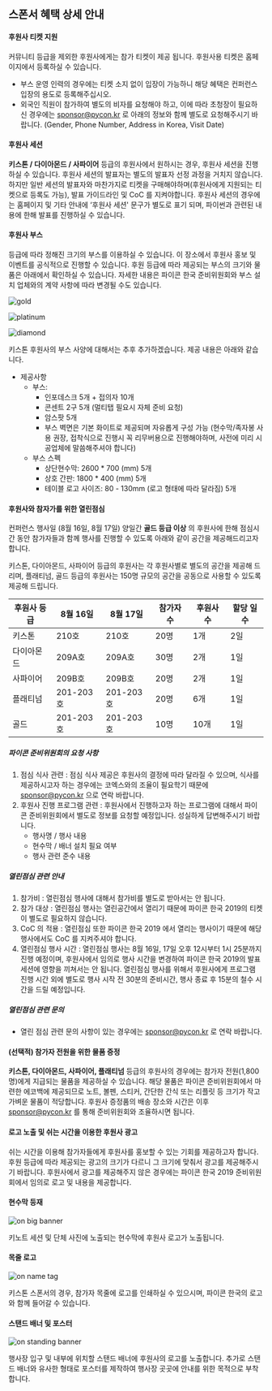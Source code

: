 ## 스폰서 혜택 상세 안내

#### 후원사 티켓 지원
커뮤니티 등급을 제외한 후원사에게는 참가 티켓이 제공 됩니다. 후원사용 티켓은 홈페이지에서 등록하실 수 있습니다.
  - 부스 운영 인력의 경우에는 티켓 소지 없이 입장이 가능하니 해당 혜택은 컨퍼런스 입장의 용도로 등록해주십시오.
  - 외국인 직원이 참가하여 별도의 비자를 요청해야 하고, 이에 따라 초청장이 필요하신 경우에는 sponsor@pycon.kr 로 아래의 정보와 함께 별도로 요청해주시기 바랍니다.
(Gender, Phone Number, Address in Korea, Visit Date)


#### 후원사 세션
  **키스톤 / 다이아몬드 / 사파이어** 등급의 후원사에서 원하시는 경우, 후원사 세션을 진행하실 수 있습니다. 후원사 세션의 발표자는 별도의 발표자 선정 과정을 거치지 않습니다. 하지만 일반 세션의 발표자와 마찬가지로 티켓을 구매해야하며(후원사에게 지원되는 티켓으로 등록도 가능), 발표 가이드라인 및 CoC 를 지켜야합니다.
  후원사 세션의 경우에는 홈페이지 및 기타 안내에 ‘후원사 세션' 문구가 별도로 표기 되며, 파이썬과 관련된 내용에 한해 발표를 진행하실 수 있습니다.

#### 후원사 부스
등급에 따라 정해진 크기의 부스를 이용하실 수 있습니다. 이 장소에서 후원사 홍보 및 이벤트를 공식적으로 진행할 수 있습니다.
후원 등급에 따라 제공되는 부스의 크기와 물품은 아래에서 확인하실 수 있습니다.
자세한 내용은 파이콘 한국 준비위원회와 부스 설치 업체와의 계약 사항에 따라 변경될 수도 있습니다.


![gold](https://raw.githubusercontent.com/pythonkr/sponsor-guide/masterimages/gold.png)

![platinum](images/platinum.png)

![diamond](images/diamond.png)

키스톤 후원사의 부스 사양에 대해서는 추후 추가하겠습니다. 제공 내용은 아래와 같습니다.
- 제공사항
    - 부스: 
        - 인포데스크 5개 + 접의자 10개
        - 콘센트 2구 5개 (멀티탭 필요시 자체 준비 요청)
        - 암스팟 5개
        - 부스 벽면은 기본 화이트로 제공되며 자유롭게 구성 가능 (현수막/족자봉 사용 권장, 접착식으로 진행시 꼭 리무버용으로 진행해야하며, 사전에 미리 시공업체에 말씀해주셔야 합니다)
    - 부스 스펙
        - 상단현수막: 2600 * 700 (mm) 5개
        - 상호 간판: 1800 * 400 (mm) 5개
        - 테이블 로고 사이즈: 80 - 130mm (로고 형태에 따라 달라짐) 5개


#### 후원사와 참자가를 위한 열린점심
  컨퍼런스 행사일 (8월 16일, 8월 17일) 양일간 **골드 등급 이상** 의 후원사에 한해 점심시간 동안 참가자들과 함께 행사를 진행할 수 있도록 아래와 같이 공간을 제공해드리고자 합니다. 
  
  키스톤, 다이아몬드, 사파이어 등급의 후원사는 각 후원사별로 별도의 공간을 제공해 드리며, 플래티넘, 골드 등급의 후원사는 150명 규모의 공간을 공동으로 사용할 수 있도록 제공해 드립니다. 

| 후원사 등급 | 8월 16일 | 8월 17일 | 참가자 수 | 후원사 수 | 할당 일수 |
|----------|---------|---------|---------|--------|-----|
| 키스톤 | 210호 | 210호 | 20명 | 1개 | 2일 |
| 다이아몬드 | 209A호 | 209A호 | 30명 | 2개 | 1일 |
| 사파이어 | 209B호 | 209B호 | 20명 | 2개 | 1일 |
| 플래티넘 | 201-203호 | 201-203호 | 20명 | 6개 | 1일 |
| 골드 | 201-203호 | 201-203호 | 10명 | 10개 | 1일 |

##### 파이콘 준비위원회의 요청 사항
1. 점심 식사 관련 : 점심 식사 제공은 후원사의 결정에 따라 달라질 수 있으며, 식사를 제공하시고자 하는 경우에는 코엑스와의 조율이 필요학기 때문에 sponsor@pycon.kr 으로 연락 바랍니다.
2. 후원사 진행 프로그램 관련 : 후원사에서 진행하고자 하는 프로그램에 대해서 파이콘 준비위원회에서 별도로 정보를 요청할 예정입니다. 성실하게 답변해주시기 바랍니다.
    - 행사명 / 행사 내용
    - 현수막 / 배너 설치 필요 여부
    - 행사 관련 준수 내용

##### 열린점심 관련 안내
1. 참가비 : 열린점심 행사에 대해서 참가비를 별도로 받아서는 안 됩니다. 
2. 참가 대상 : 열린점심 행사는 열린공간에서 열리기 때문에 파이콘 한국 2019의 티켓이 별도로 필요하지 않습니다.
3. CoC 의 적용 : 열린점심 또한 파이콘 한국 2019 에서 열리는 행사이기 때문에 해당 행사에서도 CoC 를 지켜주셔야 합니다.
4. 열린점심 행사 시간 : 열린점심 행사는 8월 16일, 17일 오후 12시부터 1시 25분까지 진행 예정이며, 후원사에서 임의로 행사 시간을 변경하여 파이콘 한국 2019의 발표 세션에 영향을 끼쳐서는 안 됩니다. 열린점심 행사를 위해서 후원사에게 프로그램 진행 시간 외에 별도로 행사 시작 전 30분의 준비시간, 행사 종료 후 15분의 철수 시간을 드릴 예정입니다.

##### 열린점심 관련 문의
- 열린 점심 관련 문의 사항이 있는 경우에는 sponsor@pycon.kr 로 연락 바랍니다.


#### (선택적) 참가자 전원을 위한 물품 증정
   **키스톤, 다이아몬드, 사파이어, 플래티넘** 등급의 후원사의 경우에는 참가자 전원(1,800명)에게 지급되는 물품을 제공하실 수 있습니다. 해당 물품은 파이콘 준비위원회에서 마련한 에코백에 제공되므로 노트, 볼펜, 스티커, 간단한 간식 또는 리플릿 등 크기가 작고 가벼운 물품이 적당합니다. 후원사 증정품의 배송 장소와 시간은 이후 sponsor@pycon.kr 를 통해 준비위원회와 조율하시면 됩니다.

#### 로고 노출 및 쉬는 시간을 이용한 후원사 광고
  쉬는 시간을 이용해 참가자들에게 후원사를 홍보할 수 있는 기회를 제공하고자 합니다. 후원 등급에 따라 제공되는 광고의 크기가 다르니 그 크기에 맞춰서 광고를 제공해주시기 바랍니다.
  후원사에서 광고를 제공해주지 않은 경우에는 파이콘 한국 2019 준비위원회에서 임의로 로고 및 내용을 제공합니다.

#### 현수막 등재

![on big banner]()

키노트 세션 및 단체 사진에 노출되는 현수막에 후원사 로고가 노출됩니다.

#### 목줄 로고

![on name tag](images/nametag.jpg)

키스톤 스폰서의 경우, 참가자 목줄에 로고를 인쇄하실 수 있으시며, 파이콘 한국의 로고와 함께 들어갈 수 있습니다.


#### 스탠드 배너 및 포스터

![on standing banner](images/banner.jpg)

행사장 입구 및 내부에 위치할 스탠드 배너에 후원사의 로고를 노출합니다.
추가로 스탠드 배너와 유사한 형태로 포스터를 제작하여 행사장 곳곳에 안내를 위한 목적으로 부착합니다.





